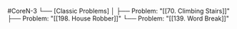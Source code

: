 #CoreN-3
└── [Classic Problems]
    │
    ├── Problem: "[[70. Climbing Stairs]]"
    ├── Problem: "[[198. House Robber]]"
    └── Problem: "[[139. Word Break]]"